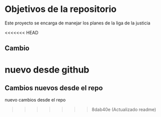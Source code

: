 # Objetivos de la repositorio

Este proyecto se encarga de manejar los planes de la liga de la justicia


<<<<<<< HEAD
## Cambio
nuevo desde github
=======
## Cambios nuevos desde el repo
nuevo cambios desde el repo
>>>>>>> 8dab40e (Actualizado readme)
